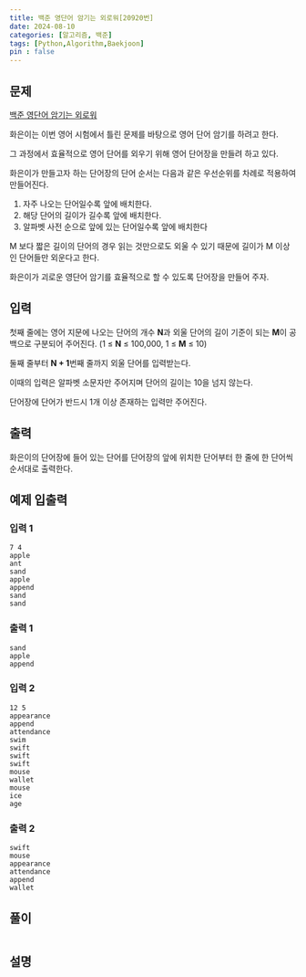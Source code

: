 ```yaml
---
title: 백준 영단어 암기는 외로워[20920번]
date: 2024-08-10
categories: [알고리즘, 백준]
tags: [Python,Algorithm,Baekjoon]
pin : false
---
```


## 문제
[백준 영단어 암기는 외로워](https://www.acmicpc.net/problem/20920)

화은이는 이번 영어 시험에서 틀린 문제를 바탕으로 영어 단어 암기를 하려고 한다.

그 과정에서 효율적으로 영어 단어를 외우기 위해 영어 단어장을 만들려 하고 있다. 

화은이가 만들고자 하는 단어장의 단어 순서는 다음과 같은 우선순위를 차례로 적용하여 만들어진다.

1. 자주 나오는 단어일수록 앞에 배치한다.
2. 해당 단어의 길이가 길수록 앞에 배치한다.
3. 알파벳 사전 순으로 앞에 있는 단어일수록 앞에 배치한다

M 보다 짧은 길이의 단어의 경우 읽는 것만으로도 외울 수 있기 때문에 길이가
M 이상인 단어들만 외운다고 한다.

화은이가 괴로운 영단어 암기를 효율적으로 할 수 있도록 단어장을 만들어 주자.


## 입력

첫째 줄에는 영어 지문에 나오는 단어의 개수 **N**과 외울 단어의 길이 기준이 되는 **M**이 공백으로 구분되어 주어진다. (1 ≤ **N** ≤ 100,000, 1 ≤ **M** ≤ 10)

둘째 줄부터 **N + 1**번째 줄까지 외울 단어를 입력받는다. 

이때의 입력은 알파벳 소문자만 주어지며 단어의 길이는 10을 넘지 않는다.

단어장에 단어가 반드시 1개 이상 존재하는 입력만 주어진다.


## 출력

화은이의 단어장에 들어 있는 단어를 단어장의 앞에 위치한 단어부터 한 줄에 한 단어씩 순서대로 출력한다.


## 예제 입출력

### 입력 1

```text
7 4
apple
ant
sand
apple
append
sand
sand
```

### 출력 1


```text
sand
apple
append
```
### 입력 2

```text
12 5
appearance
append
attendance
swim
swift
swift
swift
mouse
wallet
mouse
ice
age
```

### 출력 2


```text
swift
mouse
appearance
attendance
append
wallet
```


## 풀이
```python

```

## 설명

